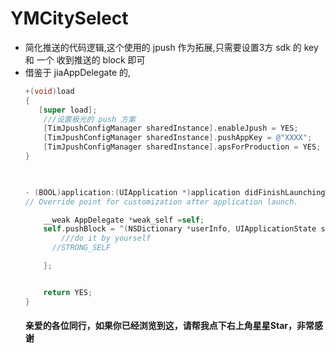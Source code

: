 <h1>YMCitySelect</h1>
<ul>
<li>简化推送的代码逻辑,这个使用的 jpush 作为拓展,只需要设置3方 sdk 的 key 和 一个 收到推送的 block 即可</li>
<li>借鉴于 jiaAppDelegate 的,</li>

````objectivec
+(void)load
{
   [super load];
    ///设置极光的 push 方案
    [TimJpushConfigManager sharedInstance].enableJpush = YES;
    [TimJpushConfigManager sharedInstance].pushAppKey = @"XXXX";
    [TimJpushConfigManager sharedInstance].apsForProduction = YES;
}

 

- (BOOL)application:(UIApplication *)application didFinishLaunchingWithOptions:(NSDictionary *)launchOptions {
// Override point for customization after application launch.

    __weak AppDelegate *weak_self =self;
    self.pushBlock = ^(NSDictionary *userInfo, UIApplicationState state){
        ///do it by yourself
      //STRONG_SELF

    };


    return YES;
}
````

<h4>亲爱的各位同行，如果你已经浏览到这，请帮我点下右上角星星Star，非常感谢</h4>
